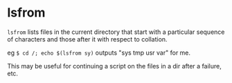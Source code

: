 # lsfrom

`lsfrom` lists files in the current directory that start with a
particular sequence of characters and those after it with respect to
collation.

eg `$ cd /; echo $(lsfrom sy)` outputs "sys tmp usr var" for me.

This may be useful for continuing a script on the files in a dir
after a failure, etc.
